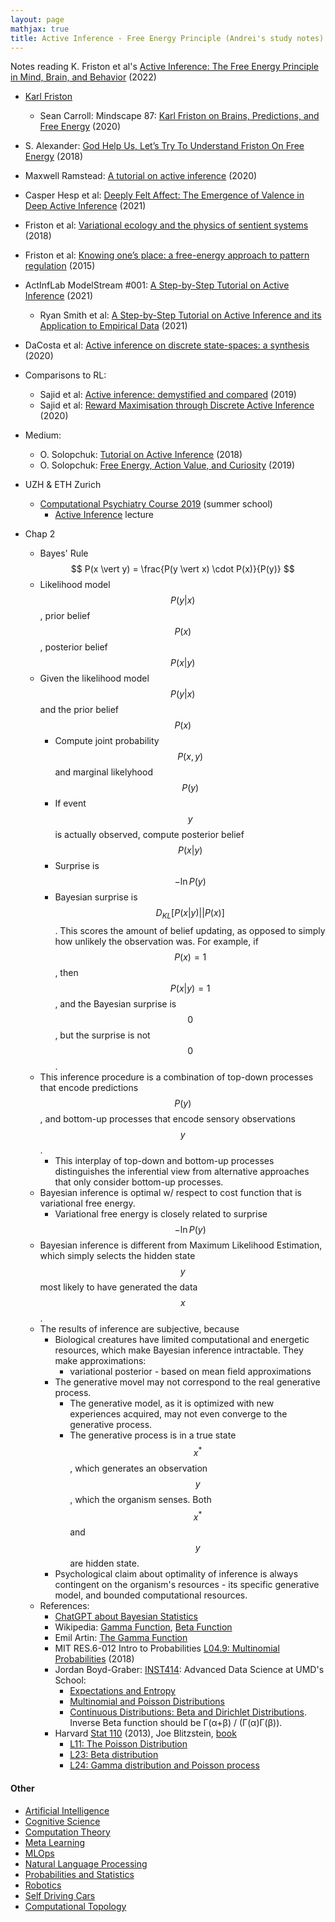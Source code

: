 ```yaml
---
layout: page
mathjax: true
title: Active Inference - Free Energy Principle (Andrei's study notes)
---
```


Notes reading K. Friston et al's [Active Inference: The Free Energy Principle in Mind, Brain, and Behavior](https://www.amazon.com/Active-Inference-Energy-Principle-Behavior/dp/0262045354) (2022)
* [Karl Friston](https://www.fil.ion.ucl.ac.uk/~karl/)
  * Sean Carroll: Mindscape 87: [Karl Friston on Brains, Predictions, and Free Energy](https://www.youtube.com/watch?v=TcFLQvz5uEg&t=1924s) (2020)
* S. Alexander: [God Help Us, Let’s Try To Understand Friston On Free Energy](https://www.lesswrong.com/posts/wpZJvgQ4HvJE2bysy/god-help-us-let-s-try-to-understand-friston-on-free-energy) (2018)
* Maxwell Ramstead: [A tutorial on active inference](https://www.youtube.com/watch?v=WzFQzFZiwzk&t=445s) (2020)
* Casper Hesp et al: [Deeply Felt Affect: The Emergence of Valence in Deep Active Inference](https://direct.mit.edu/neco/article/33/2/398/95642) (2021)
* Friston et al: [Variational ecology and the physics of sentient systems](https://pubmed.ncbi.nlm.nih.gov/30655223/) (2018)
* Friston et al: [Knowing one’s place: a free-energy approach to pattern regulation](https://royalsocietypublishing.org/doi/10.1098/rsif.2014.1383) (2015)
* ActInfLab ModelStream #001: [A Step-by-Step Tutorial on Active Inference](https://www.youtube.com/watch?v=H5AolqFl2Nw) (2021)
  * Ryan Smith et al: [A Step-by-Step Tutorial on Active Inference and its Application to Empirical Data](https://psyarxiv.com/b4jm6/) (2021)
* DaCosta et al: [Active inference on discrete state-spaces: a synthesis](https://arxiv.org/abs/2001.07203) (2020)
* Comparisons to RL:
  * Sajid et al: [Active inference: demystified and compared](https://arxiv.org/abs/1909.10863) (2019)
  * Sajid et al: [Reward Maximisation through Discrete Active Inference](https://arxiv.org/abs/2009.08111) (2020)
* Medium:
  * O. Solopchuk: [Tutorial on Active Inference](https://medium.com/@solopchuk/tutorial-on-active-inference-30edcf50f5dc) (2018)
  * O. Solopchuk: [Free Energy, Action Value, and Curiosity](https://medium.com/@solopchuk/free-energy-action-value-and-curiosity-514097bccc02) (2019)
* UZH & ETH Zurich
  * [Computational Psychiatry Course 2019](https://video.ethz.ch/lectures/d-itet/2019/autumn/227-0971-00L.html) (summer school)
    * [Active Inference](https://video.ethz.ch/lectures/d-itet/2019/autumn/227-0971-00L/56dbb21a-9367-44e0-805e-d3cb200ba9c3.html) lecture

* Chap 2
  * Bayes' Rule $$ P(x \vert y) = \frac{P(y \vert x) \cdot P(x)}{P(y)} $$
  * Likelihood model $$P(y \vert x)$$, prior belief $$P(x)$$, posterior belief $$P(x \vert y)$$
  * Given the likelihood model $$P(y \vert x)$$ and the prior belief $$P(x)$$
    * Compute joint probability $$P(x, y)$$ and marginal likelyhood $$P(y)$$
    * If event $$y$$ is actually observed, compute posterior belief $$P(x \vert y)$$
    * Surprise is $$-\ln P(y)$$
    * Bayesian surprise is $$D_{KL}[P(x \vert y) \vert\vert P(x)]$$. This scores the amount of belief updating, as opposed to simply how unlikely the observation was. For example, if $$P(x)=1$$, then $$P(x \vert y) = 1$$, and the Bayesian surprise is $$0$$, but the surprise is not $$0$$.
  * This inference procedure is a combination of top-down processes that encode predictions $$P(y)$$, and bottom-up processes that encode sensory observations $$y$$.
    * This interplay of top-down and bottom-up processes distinguishes the inferential view from alternative approaches that only consider bottom-up processes.
  * Bayesian inference is optimal w/ respect to cost function that is variational free energy.
    * Variational free energy is closely related to surprise $$-\ln P(y)$$
  * Bayesian inference is different from Maximum Likelihood Estimation, which simply selects the hidden state $$y$$ most likely to have generated the data $$x$$.
  * The results of inference are subjective, because
    * Biological creatures have limited computational and energetic resources, which make Bayesian inference intractable. They make approximations:
      * variational posterior - based on mean field approximations
    * The generative movel may not correspond to the real generative process.
      * The generative model, as it is optimized with new experiences acquired, may not even converge to the generative process.
      * The generative process is in a true state $$x^*$$, which generates an observation $$y$$, which the organism senses. Both $$x^*$$ and $$y$$ are hidden state.
    * Psychological claim about optimality of inference is always contingent on the organism's resources - its specific generative model, and bounded computational resources.
  * References:
    * [ChatGPT about Bayesian Statistics](https://bitdribble.github.io/chatgpt/statistics/2022/12/23/chatgpt/)
    * Wikipedia: [Gamma Function](https://en.wikipedia.org/wiki/Gamma_function), [Beta Function](https://en.wikipedia.org/wiki/Beta_function)
    * Emil Artin: [The Gamma Function](https://archive.org/details/gammafunction0000arti) 
    * MIT RES.6-012 Intro to Probabilities [L04.9: Multinomial Probabilities](https://www.youtube.com/watch?v=5A_H1eHbOCY) (2018)
    * Jordan Boyd-Graber: [INST414](http://users.umiacs.umd.edu/~jbg/teaching/INST_414/): Advanced Data Science at UMD's School:
      * [Expectations and Entropy](https://www.youtube.com/watch?v=O28U08_yaGU&list=PLegWUnz91Wftp1CsVFQaCgZAILUslEVhF&index=13)
      * [Multinomial and Poisson Distributions](https://www.youtube.com/watch?v=YnUKPC89zEI&list=PLegWUnz91Wftp1CsVFQaCgZAILUslEVhF&index=15)
      * [Continuous Distributions: Beta and Dirichlet Distributions](https://www.youtube.com/watch?v=CEVELIz4WXM&list=PLegWUnz91Wftp1CsVFQaCgZAILUslEVhF&index=21).  Inverse Beta function should be Γ(α+β) / (Γ(α)Γ(β)).
    * Harvard [Stat 110](https://projects.iq.harvard.edu/stat110/home) (2013), Joe Blitzstein, [book](https://drive.google.com/file/d/1VmkAAGOYCTORq1wxSQqy255qLJjTNvBI/view)
      * [L11: The Poisson Distribution](https://www.youtube.com/watch?v=TD1N4hxqMzY&list=PL2SOU6wwxB0uwwH80KTQ6ht66KWxbzTIo&index=11)
      * [L23: Beta distribution](https://www.youtube.com/watch?v=UZjlBQbV1KU&list=PL2SOU6wwxB0uwwH80KTQ6ht66KWxbzTIo&index=23)
      * [L24: Gamma distribution and Poisson process](https://www.youtube.com/watch?v=Qjeswpm0cWY&list=PL2SOU6wwxB0uwwH80KTQ6ht66KWxbzTIo&index=24)

#### Other
* [Artificial Intelligence](artificial_intelligence.md)
* [Cognitive Science](cognitive_science.md)
* [Computation Theory](computation_theory.md)
* [Meta Learning](meta_learning.md)
* [MLOps](mlops.md)
* [Natural Language Processing](natural_language_processing.md)
* [Probabilities and Statistics](probabilities_and_statistics.md)
* [Robotics](robotics.md)
* [Self Driving Cars](self_driving_cars.md)
* [Computational Topology](computational_topology.md)
